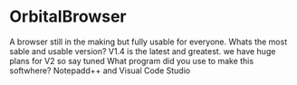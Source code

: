# OrbitalBrowser
A browser still in the making but fully usable for everyone.
Whats the most sable and usable version?
V1.4 is the latest and greatest. we have huge plans for V2 so say tuned
What program did you use to make this softwhere?
Notepadd++ and Visual Code Studio

